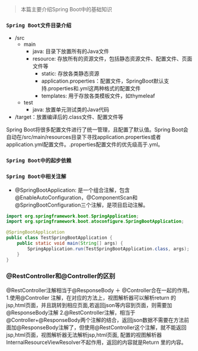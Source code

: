 > 本篇主要介绍Spring Boot中的基础知识

### `Spring Boot文件目录介绍`
* /src
    * main
        * java: 目录下放置所有的Java文件
        * resource: 存放所有的资源文件，包括静态资源文件、配置文件、页面文件等
            * static: 存放各类静态资源
            * application.properties：配置文件，SpringBoot默认支持.properties和.yml这两种格式的配置文件
            * templates: 用于存放各类模板文件，如thymeleaf
    * test
        * java: 放置单元测试类的Java代码
* /target：放置编译后的.class文件、配置文件等

Spring Boot将很多配置文件进行了统一管理，且配置了默认值。Spring Boot会自动在/src/main/resources目录下寻找application.properties或者application.yml配置文件。.properties配置文件的优先级高于.yml。

### `Spring Boot中的起步依赖`

### `Spring Boot中相关注解`

* @SpringBootApplication: 是一个组合注解，包含@EnableAutoConfiguration，@ComponentScan和@SpringBootConfiguration三个注解，是项目启动注解。

```java
import org.springframework.boot.SpringApplication;
import org.springframework.boot.atoconfigure.SpringBootApplication;

@SpringBootApplication
public class TestSpringBootApplication {
    public static void main(String[] args) {
        SpringApplication.run(TestSpringBootApplication.class, args);
    }
}

```

### @RestController和@Controller的区别
@RestController注解相当于@ResponseBody ＋ @Controller合在一起的作用。
1.使用@Controller 注解，在对应的方法上，视图解析器可以解析return 的jsp,html页面，并且跳转到相应页面,若返回json等内容到页面，则需要加@ResponseBody注解
2.@RestController注解，相当于@Controller+@ResponseBody两个注解的结合，返回json数据不需要在方法前面加@ResponseBody注解了，但使用@RestController这个注解，就不能返回jsp,html页面，视图解析器无法解析jsp,html页面, 配置的视图解析器 InternalResourceViewResolver不起作用，返回的内容就是Return 里的内容。